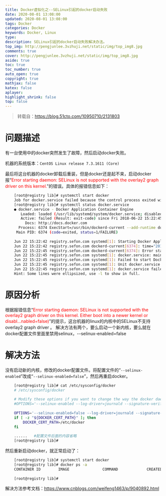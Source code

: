 ```yaml
---
title: Docker虚拟化之--SELinux引起的docker启动失败
date: 2020-08-01 13:08:00
updated: 2020-08-01 13:08:00
tags: Docker
categories: Docker
keywords: Docker, Linux
type: 
description: SELinux引起的docker启动失败解决办法。
top_img: http://pengjunlee.3vzhuji.net/static/img/top_img8.jpg
comments: true
cover: http://pengjunlee.3vzhuji.net/static/img/top_img8.jpg
aside: true
toc: true
toc_number: true
auto_open: true
copyright: true
mathjax: false
katex: false
aplayer:
highlight_shrink: false
top: false
---
```

> 转载自：<https://blog.51cto.com/10950710/2131803>

# 问题描述
有一台使用中的docker突然发生了故障，然后启动docker失败。

机器的系统版本：`CentOS Linux release 7.3.1611 (Core)`

最后将这台机器的docker卸载后重装，但是docker还是起不来，启动docker报“<font color=red>Error starting daemon: SELinux is not supported with the overlay2 graph driver on this kernel.</font>”的错误。具体的报错信息如下：
```Bash
	[root@registry lib]# systemctl start docker
	Job for docker.service failed because the control process exited with error code. See "systemctl status docker.service" and "journalctl -xe" for details.
	[root@registry lib]# systemctl status docker.service
	● docker.service - Docker Application Container Engine
	   Loaded: loaded (/usr/lib/systemd/system/docker.service; disabled; vendor preset: disabled)
	   Active: failed (Result: exit-code) since Fri 2018-06-22 15:22:45 CST; 10s ago
	     Docs: http://docs.docker.com
	  Process: 6374 ExecStart=/usr/bin/dockerd-current --add-runtime docker-runc=/usr/libexec/docker/docker-runc-current --default-runtime=docker-runc --exec-opt native.cgroupdriver=systemd --userland-proxy-path=/usr/libexec/docker/docker-proxy-current --init-path=/usr/libexec/docker/docker-init-current --seccomp-profile=/etc/docker/seccomp.json $OPTIONS $DOCKER_STORAGE_OPTIONS $DOCKER_NETWORK_OPTIONS $ADD_REGISTRY $BLOCK_REGISTRY $INSECURE_REGISTRY $REGISTRIES (code=exited, status=1/FAILURE)
	 Main PID: 6374 (code=exited, status=1/FAILURE)
	
	Jun 22 15:22:42 registry.sefon.com systemd[1]: Starting Docker Application Container Engine...
	Jun 22 15:22:42 registry.sefon.com dockerd-current[6374]: time="2018-06-22T15:22:42.987932115+08:00" level=info msg="libcontainerd: new containerd process, pid: 6381"
	Jun 22 15:22:45 registry.sefon.com dockerd-current[6374]: Error starting daemon: SELinux is not supported with the overlay2 graph driver on this kernel. Either boot into a newer kernel or disabl...nabled=false)         #关键报错信息
	Jun 22 15:22:45 registry.sefon.com systemd[1]: docker.service: main process exited, code=exited, status=1/FAILURE
	Jun 22 15:22:45 registry.sefon.com systemd[1]: Failed to start Docker Application Container Engine.
	Jun 22 15:22:45 registry.sefon.com systemd[1]: Unit docker.service entered failed state.
	Jun 22 15:22:45 registry.sefon.com systemd[1]: docker.service failed.
	Hint: Some lines were ellipsized, use -l to show in full.
```

# 原因分析
根据报错信息“<font color=red>Error starting daemon: SELinux is not supported with the overlay2 graph driver on this kernel. Either boot into a newer kernel or disabl...nabled=false)</font>”的提示，这台机器的linux的内核中的SELinux不支持 overlay2 graph driver 。
解决方法有两个，要么启动一个新内核，要么就在docker配置文件里面里禁用selinux，--selinux-enabled=false

# 解决方法
没有启动新的内核，修改的docker配置文件。将配置文件的“`--selinux-enabled`”改成“`--selinux-enabled=false`”，然后再重启docker。
```Bash
	[root@registry lib]# cat /etc/sysconfig/docker
	# /etc/sysconfig/docker
	
	# Modify these options if you want to change the way the docker daemon runs
	#OPTIONS='--selinux-enabled --log-driver=journald --signature-verification=false'
	
	OPTIONS='--selinux-enabled=false --log-driver=journald --signature-verification=false --registry-mirror=https://fzhifedh.mirror.aliyuncs.com --insecure-registry=registry.sese.com'    #修改这里的"--selinux-enabled"，改成"--selinux-enabled=false"
	if [ -z "${DOCKER_CERT_PATH}" ]; then
	    DOCKER_CERT_PATH=/etc/docker
	fi
	
	......   #配置文件后面的内容省略
	[root@registry lib]# 
```
然后重新启动docker，就正常启动了：
```Bash
	[root@registry lib]# systemctl start docker
	[root@registry lib]# docker ps -a
	CONTAINER ID        IMAGE               COMMAND             CREATED             STATUS              PORTS               NAME
	
	[root@registry lib]# 
```
解决方法参考文档：<https://www.cnblogs.com/weifeng1463/p/9040892.html>